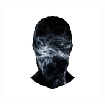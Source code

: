 ![Animated Preview](https://raw.githubusercontent.com/sahansharma/sahansharma/main/assets/3dgifmaker36787.gif)

